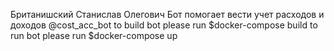 Британишский Станислав Олегович
Бот помогает вести учет расходов и доходов
@cost_acc_bot
to build bot please run $docker-compose build
to run bot please run $docker-compose up
